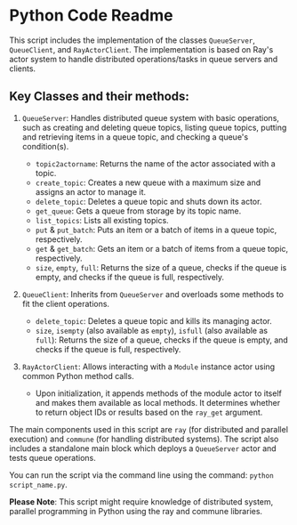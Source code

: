 # Python Code Readme

This script includes the implementation of the classes `QueueServer`, `QueueClient`, and `RayActorClient`. The implementation is based on Ray's actor system to handle distributed operations/tasks in queue servers and clients.

## Key Classes and their methods:

1. `QueueServer`: Handles distributed queue system with basic operations, such as creating and deleting queue topics, listing queue topics, putting and retrieving items in a queue topic, and checking a queue's condition(s).

    - `topic2actorname`:  Returns the name of the actor associated with a topic.
    - `create_topic`:  Creates a new queue with a maximum size and assigns an actor to manage it.
    - `delete_topic`:  Deletes a queue topic and shuts down its actor.
    - `get_queue`: Gets a queue from storage by its topic name.
    - `list_topics`: Lists all existing topics.
    - `put` & `put_batch`: Puts an item or a batch of items in a queue topic, respectively.
    - `get` & `get_batch`: Gets an item or a batch of items from a queue topic, respectively.
    - `size`, `empty`, `full`: Returns the size of a queue, checks if the queue is empty, and checks if the queue is full, respectively.

2. `QueueClient`: Inherits from `QueueServer` and overloads some methods to fit the client operations.

    - `delete_topic`:  Deletes a queue topic and kills its managing actor.
    - `size`, `isempty` (also available as `empty`), `isfull` (also available as `full`): Returns the size of a queue, checks if the queue is empty, and checks if the queue is full, respectively.

3. `RayActorClient`: Allows interacting with a `Module` instance actor using common Python method calls.

   - Upon initialization, it appends methods of the module actor to itself and makes them available as local methods. It determines whether to return object IDs or results based on the `ray_get` argument.
   
The main components used in this script are `ray` (for distributed and parallel execution) and `commune` (for handling distributed systems). The script also includes a standalone main block which deploys a `QueueServer` actor and tests queue operations.

You can run the script via the command line using the command: `python script_name.py`. 

**Please Note**: This script might require knowledge of distributed system, parallel programming in Python using the ray and commune libraries.